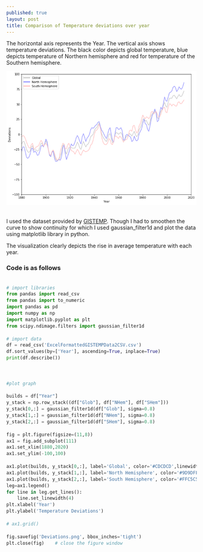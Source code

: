 ```yaml
---
published: true
layout: post
title: Comparison of Temperature deviations over year
---
```




The horizontal axis represents the Year. The vertical axis shows temperature deviations. The  black color depicts global temperature, blue depicts temperature of Northern hemisphere and red for temperature of the Southern hemisphere. 

![Comparison of Temperature deviations over year](https://raw.githubusercontent.com/pacificlion/pacificlion.github.io/master/images/temperatureDeviations.png "Comparison of Temperature deviations over year")
 <br/><br/>

I used the dataset provided by [GISTEMP](http://data.giss.nasa.gov/gistemp/). Though I had to smoothen the curve to show continuity for which I used gaussian_filter1d and plot the data using matplotlib library in python.


The visualization clearly depicts the rise in average temperature with each year.

### Code is as follows

```python

# import libraries
from pandas import read_csv
from pandas import to_numeric
import pandas as pd
import numpy as np
import matplotlib.pyplot as plt
from scipy.ndimage.filters import gaussian_filter1d

# import data
df = read_csv('ExcelFormattedGISTEMPData2CSV.csv')
df.sort_values(by=['Year'], ascending=True, inplace=True)
print(df.describe())



#plot graph

builds = df["Year"]
y_stack = np.row_stack((df["Glob"], df["NHem"], df["SHem"])) 
y_stack[0,:] = gaussian_filter1d(df["Glob"], sigma=0.8)
y_stack[1,:] = gaussian_filter1d(df["NHem"], sigma=0.8)
y_stack[2,:] = gaussian_filter1d(df["SHem"], sigma=0.8)

fig = plt.figure(figsize=(11,8))
ax1 = fig.add_subplot(111)
ax1.set_xlim(1880,2020)
ax1.set_ylim(-100,100)

ax1.plot(builds, y_stack[0,:], label='Global', color='#CDCDCD',linewidth='2')
ax1.plot(builds, y_stack[1,:], label='North Hemisphere', color='#9D9DFF',linewidth='2')
ax1.plot(builds, y_stack[2,:], label='South Hemisphere', color='#FFC5C5',linewidth='2')
leg=ax1.legend()
for line in leg.get_lines():
    line.set_linewidth(4)
plt.xlabel('Year')
plt.ylabel('Temperature Deviations')

# ax1.grid()

fig.savefig('Deviations.png', bbox_inches='tight')
plt.close(fig)    # close the figure window
```

